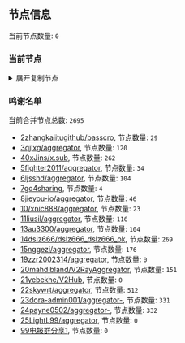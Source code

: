 
## 节点信息
当前节点数量: `0`
### 当前节点
<details>
  <summary>展开复制节点</summary>

    

</details>

### 鸣谢名单
当前合并节点总数: `2695`
- [2zhangkaiitugithub/passcro](https://github.com/zhangkaiitugithub/passcro), 节点数量: `29`
- [3qjlxg/aggregator](https://github.com/qjlxg/aggregator), 节点数量: `120`
- [40xJins/x.sub](https://github.com/0xJins/x.sub), 节点数量: `262`
- [5fighter2011/aggregator](https://github.com/fighter2011/aggregator), 节点数量: `34`
- [6ljsshd/aggregator](https://github.com/ljsshd/aggregator), 节点数量: `104`
- [7go4sharing](https://github.com/go4sharing), 节点数量: `4`
- [8jieyou-io/aggregator](https://github.com/jieyou-io/aggregator), 节点数量: `46`
- [10/xnic888/aggregator](https://github.com/xnic888/aggregator), 节点数量: `23`
- [11liusil/aggregator](https://github.com/liusil/aggregator), 节点数量: `116`
- [13au3300/aggregator](https://github.com/au3300/aggregator), 节点数量: `104`
- [14dslz666/dslz666_dslz666_ok](https://github.com/dslz666/dslz666_dslz666_ok), 节点数量: `269`
- [15nggezi/aggregator](https://github.com/nggezi/aggregator), 节点数量: `176`
- [19zzr2002314/aggregator](https://github.com/zzr2002314/aggregator), 节点数量: `0`
- [20mahdibland/V2RayAggregator](https://github.com/mahdibland/V2RayAggregator), 节点数量: `151`
- [21yebekhe/V2Hub](https://github.com/yebekhe/V2Hub), 节点数量: `0`
- [22skywrt/aggregator](https://github.com/skywrt/aggregator), 节点数量: `512`
- [23dora-admin001/aggregator-](https://github.com/dora-admin001/aggregator-), 节点数量: `331`
- [24payne0502/aggregator-](https://github.com/payne0502/aggregator-), 节点数量: `332`
- [25LightL99/aggregator](https://github.com/LightL99/aggregator), 节点数量: `0`
- [99电报群分享1](https://github.com/cdddbc/getAirport), 节点数量: `0`


